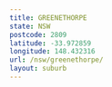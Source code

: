 ```yaml
---
title: GREENETHORPE
state: NSW
postcode: 2809
latitude: -33.972859
longitude: 148.432316
url: /nsw/greenethorpe/
layout: suburb
---
```

